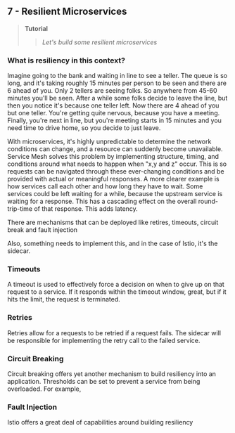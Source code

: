 ## 7 - Resilient Microservices
> **Tutorial**
>> *Let's build some resilient microservices*

### What is resiliency in this context?
Imagine going to the bank and waiting in line to see a teller. The queue is so long, and it's taking roughly 15 minutes per person to be seen and there are 6 ahead of you. Only 2 tellers are seeing folks. So anywhere from 45-60 minutes you'll be seen. After a while some folks decide to leave the line, but then you notice it's because one teller left. Now there are 4 ahead of you but one teller. You're getting quite nervous, because you have a meeting. Finally, you're next in line, but you're meeting starts in 15 minutes and you need time to drive home, so you decide to just leave. 

With microservices, it's highly unpredictable to determine the network conditions can change, and a resource can suddenly become unavailable. Service Mesh solves this problem by implementing structure, timing, and conditions around what needs to happen when "x,y and z" occur. This is so requests can be navigated through these ever-changing conditions and be provided with actual or meaningful responses. A more clearer example is how services call each other and how long they have to wait. Some services could be left waiting for a while, because the upstream service is waiting for a response. This has a cascading effect on the overall round-trip-time of that response. This adds latency. 

There are mechanisms that can be deployed like retires, timeouts, circuit break and fault injection

Also, something needs to implement this, and in the case of Istio, it's the sidecar.

### Timeouts
A timeout is used to effectively force a decision on when to give up on that request to a service. If it responds within the timeout window, great, but if it hits the limit, the request is terminated.

### Retries
Retries allow for a requests to be retried if a request fails. The sidecar will be responsible for implementing the retry call to the failed service. 

### Circuit Breaking
Circuit breaking offers yet another mechanism to build resiliency into an application. Thresholds can be set to prevent a service from being overloaded. For example, 

### Fault Injection

Istio offers a great deal of capabilities around building resiliency 